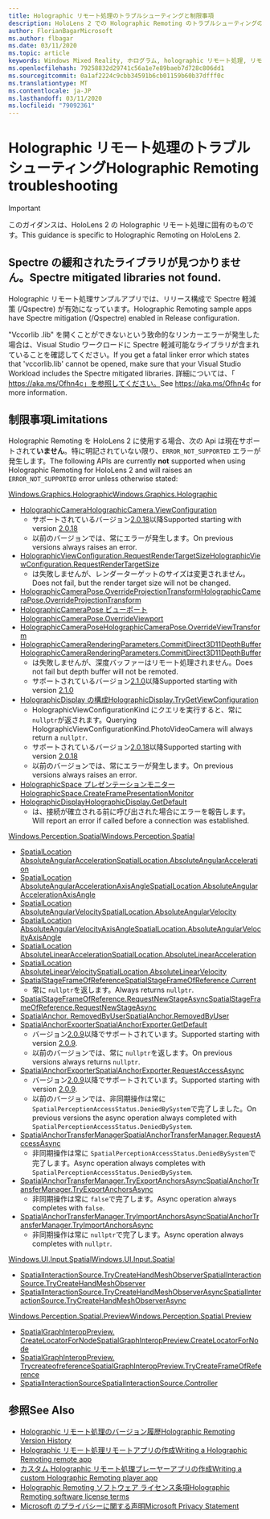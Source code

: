 ```yaml
---
title: Holographic リモート処理のトラブルシューティングと制限事項
description: HoloLens 2 での Holographic Remoting のトラブルシューティングの手順
author: FlorianBagarMicrosoft
ms.author: flbagar
ms.date: 03/11/2020
ms.topic: article
keywords: Windows Mixed Reality, ホログラム, holographic リモート処理, リモートレンダリング, ネットワークレンダリング, HoloLens, リモートホログラム, トラブルシューティング, ヘルプ
ms.openlocfilehash: 79258832d29741c56a1e7e89baeb7d728c806dd1
ms.sourcegitcommit: 0a1af2224c9cbb34591b6cb01159b60b37dfff0c
ms.translationtype: MT
ms.contentlocale: ja-JP
ms.lasthandoff: 03/11/2020
ms.locfileid: "79092361"
---
```

# <a name="holographic-remoting-troubleshooting"></a><span data-ttu-id="0e61c-104">Holographic リモート処理のトラブルシューティング</span><span class="sxs-lookup"><span data-stu-id="0e61c-104">Holographic Remoting troubleshooting</span></span>

> [!IMPORTANT]
> <span data-ttu-id="0e61c-105">このガイダンスは、HoloLens 2 の Holographic リモート処理に固有のものです。</span><span class="sxs-lookup"><span data-stu-id="0e61c-105">This guidance is specific to Holographic Remoting on HoloLens 2.</span></span>

## <a name="spectre-mitigated-libraries-not-found"></a><span data-ttu-id="0e61c-106">Spectre の緩和されたライブラリが見つかりません。</span><span class="sxs-lookup"><span data-stu-id="0e61c-106">Spectre mitigated libraries not found.</span></span>

<span data-ttu-id="0e61c-107">Holographic リモート処理サンプルアプリでは、リリース構成で Spectre 軽減策 (/Qspectre) が有効になっています。</span><span class="sxs-lookup"><span data-stu-id="0e61c-107">Holographic Remoting sample apps have Spectre mitigation (/Qspectre) enabled in Release configuration.</span></span>

<span data-ttu-id="0e61c-108">"Vccorlib .lib" を開くことができないという致命的なリンカーエラーが発生した場合は、Visual Studio ワークロードに Spectre 軽減可能なライブラリが含まれていることを確認してください。</span><span class="sxs-lookup"><span data-stu-id="0e61c-108">If you get a fatal linker error which states that 'vccorlib.lib' cannot be opened, make sure that your Visual Studio Workload includes the Spectre mitigated libraries.</span></span> <span data-ttu-id="0e61c-109">詳細については、「 https://aka.ms/Ofhn4c」を参照してください。</span><span class="sxs-lookup"><span data-stu-id="0e61c-109">See https://aka.ms/Ofhn4c for more information.</span></span>

## <a name="limitations"></a><span data-ttu-id="0e61c-110">制限事項</span><span class="sxs-lookup"><span data-stu-id="0e61c-110">Limitations</span></span>

<span data-ttu-id="0e61c-111">Holographic Remoting を HoloLens 2 に使用する場合、次の Api は現在サポートされて**いません**。特に明記されていない限り、```ERROR_NOT_SUPPORTED``` エラーが発生します。</span><span class="sxs-lookup"><span data-stu-id="0e61c-111">The following APIs are currently **not** supported when using Holographic Remoting for HoloLens 2 and will raises an ```ERROR_NOT_SUPPORTED``` error unless otherwise stated:</span></span>

[<span data-ttu-id="0e61c-112">Windows.Graphics.Holographic</span><span class="sxs-lookup"><span data-stu-id="0e61c-112">Windows.Graphics.Holographic</span></span>](https://docs.microsoft.com/uwp/api/windows.graphics.holographic)

* [<span data-ttu-id="0e61c-113">HolographicCamera</span><span class="sxs-lookup"><span data-stu-id="0e61c-113">HolographicCamera.ViewConfiguration</span></span>](https://docs.microsoft.com/uwp/api/windows.graphics.holographic.holographiccamera.viewconfiguration)
  - <span data-ttu-id="0e61c-114">サポートされているバージョン[2.0.18](holographic-remoting-version-history.md#v2.0.18)以降</span><span class="sxs-lookup"><span data-stu-id="0e61c-114">Supported starting with version [2.0.18](holographic-remoting-version-history.md#v2.0.18)</span></span>
  - <span data-ttu-id="0e61c-115">以前のバージョンでは、常にエラーが発生します。</span><span class="sxs-lookup"><span data-stu-id="0e61c-115">On previous versions always raises an error.</span></span>
* [<span data-ttu-id="0e61c-116">HolographicViewConfiguration.RequestRenderTargetSize</span><span class="sxs-lookup"><span data-stu-id="0e61c-116">HolographicViewConfiguration.RequestRenderTargetSize</span></span>](https://docs.microsoft.com/uwp/api/windows.graphics.holographic.holographicviewconfiguration.requestrendertargetsize#Windows_Graphics_Holographic_HolographicViewConfiguration_RequestRenderTargetSize_Windows_Foundation_Size_)
  - <span data-ttu-id="0e61c-117">は失敗しませんが、レンダーターゲットのサイズは変更されません。</span><span class="sxs-lookup"><span data-stu-id="0e61c-117">Does not fail, but the render target size will not be changed.</span></span>
* [<span data-ttu-id="0e61c-118">HolographicCameraPose.OverrideProjectionTransform</span><span class="sxs-lookup"><span data-stu-id="0e61c-118">HolographicCameraPose.OverrideProjectionTransform</span></span>](https://docs.microsoft.com/uwp/api/windows.graphics.holographic.holographiccamerapose.overrideprojectiontransform)
* [<span data-ttu-id="0e61c-119">HolographicCameraPose ビューポート</span><span class="sxs-lookup"><span data-stu-id="0e61c-119">HolographicCameraPose.OverrideViewport</span></span>](https://docs.microsoft.com/uwp/api/windows.graphics.holographic.holographiccamerapose.overrideviewport)
* [<span data-ttu-id="0e61c-120">HolographicCameraPose</span><span class="sxs-lookup"><span data-stu-id="0e61c-120">HolographicCameraPose.OverrideViewTransform</span></span>](https://docs.microsoft.com/uwp/api/windows.graphics.holographic.holographiccamerapose.overrideviewtransform)
* [<span data-ttu-id="0e61c-121">HolographicCameraRenderingParameters.CommitDirect3D11DepthBuffer</span><span class="sxs-lookup"><span data-stu-id="0e61c-121">HolographicCameraRenderingParameters.CommitDirect3D11DepthBuffer</span></span>](https://docs.microsoft.com/uwp/api/windows.graphics.holographic.holographiccamerarenderingparameters.commitdirect3d11depthbuffer#Windows_Graphics_Holographic_HolographicCameraRenderingParameters_CommitDirect3D11DepthBuffer_Windows_Graphics_DirectX_Direct3D11_IDirect3DSurface_)
  - <span data-ttu-id="0e61c-122">は失敗しませんが、深度バッファーはリモート処理されません。</span><span class="sxs-lookup"><span data-stu-id="0e61c-122">Does not fail but depth buffer will not be remoted.</span></span>
  - <span data-ttu-id="0e61c-123">サポートされているバージョン[2.1.0](holographic-remoting-version-history.md#v2.1.0)以降</span><span class="sxs-lookup"><span data-stu-id="0e61c-123">Supported starting with version [2.1.0](holographic-remoting-version-history.md#v2.1.0)</span></span>
* [<span data-ttu-id="0e61c-124">HolographicDisplay の構成</span><span class="sxs-lookup"><span data-stu-id="0e61c-124">HolographicDisplay.TryGetViewConfiguration</span></span>](https://docs.microsoft.com/uwp/api/windows.graphics.holographic.holographicdisplay.trygetviewconfiguration)
  - <span data-ttu-id="0e61c-125">HolographicViewConfigurationKind にクエリを実行すると、常に ```nullptr```が返されます。</span><span class="sxs-lookup"><span data-stu-id="0e61c-125">Querying HolographicViewConfigurationKind.PhotoVideoCamera will always return a ```nullptr```.</span></span>
  - <span data-ttu-id="0e61c-126">サポートされているバージョン[2.0.18](holographic-remoting-version-history.md#v2.0.18)以降</span><span class="sxs-lookup"><span data-stu-id="0e61c-126">Supported starting with version [2.0.18](holographic-remoting-version-history.md#v2.0.18)</span></span>
  - <span data-ttu-id="0e61c-127">以前のバージョンでは、常にエラーが発生します。</span><span class="sxs-lookup"><span data-stu-id="0e61c-127">On previous versions always raises an error.</span></span>
* [<span data-ttu-id="0e61c-128">HolographicSpace プレゼンテーションモニター</span><span class="sxs-lookup"><span data-stu-id="0e61c-128">HolographicSpace.CreateFramePresentationMonitor</span></span>](https://docs.microsoft.com/uwp/api/windows.graphics.holographic.holographicspace.createframepresentationmonitor)
* [<span data-ttu-id="0e61c-129">HolographicDisplay</span><span class="sxs-lookup"><span data-stu-id="0e61c-129">HolographicDisplay.GetDefault</span></span>](https://docs.microsoft.com/uwp/api/windows.graphics.holographic.holographicdisplay.getdefault#Windows_Graphics_Holographic_HolographicDisplay_GetDefault)
  - <span data-ttu-id="0e61c-130">は、接続が確立される前に呼び出された場合にエラーを報告します。</span><span class="sxs-lookup"><span data-stu-id="0e61c-130">Will report an error if called before a connection was established.</span></span>


[<span data-ttu-id="0e61c-131">Windows.Perception.Spatial</span><span class="sxs-lookup"><span data-stu-id="0e61c-131">Windows.Perception.Spatial</span></span>](https://docs.microsoft.com/uwp/api/windows.perception.spatial)

* [<span data-ttu-id="0e61c-132">SpatialLocation AbsoluteAngularAcceleration</span><span class="sxs-lookup"><span data-stu-id="0e61c-132">SpatialLocation.AbsoluteAngularAcceleration</span></span>](https://docs.microsoft.com/uwp/api/windows.perception.spatial.spatiallocation.absoluteangularacceleration)
* [<span data-ttu-id="0e61c-133">SpatialLocation AbsoluteAngularAccelerationAxisAngle</span><span class="sxs-lookup"><span data-stu-id="0e61c-133">SpatialLocation.AbsoluteAngularAccelerationAxisAngle</span></span>](https://docs.microsoft.com/uwp/api/windows.perception.spatial.spatiallocation.absoluteangularaccelerationaxisangle)
* [<span data-ttu-id="0e61c-134">SpatialLocation AbsoluteAngularVelocity</span><span class="sxs-lookup"><span data-stu-id="0e61c-134">SpatialLocation.AbsoluteAngularVelocity</span></span>](https://docs.microsoft.com/uwp/api/windows.perception.spatial.spatiallocation.absoluteangularvelocity)
* [<span data-ttu-id="0e61c-135">SpatialLocation AbsoluteAngularVelocityAxisAngle</span><span class="sxs-lookup"><span data-stu-id="0e61c-135">SpatialLocation.AbsoluteAngularVelocityAxisAngle</span></span>](https://docs.microsoft.com/uwp/api/windows.perception.spatial.spatiallocation.absoluteangularvelocityaxisangle)
* [<span data-ttu-id="0e61c-136">SpatialLocation AbsoluteLinearAcceleration</span><span class="sxs-lookup"><span data-stu-id="0e61c-136">SpatialLocation.AbsoluteLinearAcceleration</span></span>](https://docs.microsoft.com/uwp/api/windows.perception.spatial.spatiallocation.absolutelinearacceleration)
* [<span data-ttu-id="0e61c-137">SpatialLocation AbsoluteLinearVelocity</span><span class="sxs-lookup"><span data-stu-id="0e61c-137">SpatialLocation.AbsoluteLinearVelocity</span></span>](https://docs.microsoft.com/uwp/api/windows.perception.spatial.spatiallocation.absolutelinearvelocity)
* [<span data-ttu-id="0e61c-138">SpatialStageFrameOfReference</span><span class="sxs-lookup"><span data-stu-id="0e61c-138">SpatialStageFrameOfReference.Current</span></span>](https://docs.microsoft.com/uwp/api/windows.perception.spatial.spatialstageframeofreference.current)
  - <span data-ttu-id="0e61c-139">常に ```nullptr```を返します。</span><span class="sxs-lookup"><span data-stu-id="0e61c-139">Always returns ```nullptr```.</span></span>
* [<span data-ttu-id="0e61c-140">SpatialStageFrameOfReference.RequestNewStageAsync</span><span class="sxs-lookup"><span data-stu-id="0e61c-140">SpatialStageFrameOfReference.RequestNewStageAsync</span></span>](https://docs.microsoft.com/uwp/api/windows.perception.spatial.spatialstageframeofreference.requestnewstageasync)
* [<span data-ttu-id="0e61c-141">SpatialAnchor. RemovedByUser</span><span class="sxs-lookup"><span data-stu-id="0e61c-141">SpatialAnchor.RemovedByUser</span></span>](https://docs.microsoft.com/uwp/api/windows.perception.spatial.spatialanchor.removedbyuser)
* [<span data-ttu-id="0e61c-142">SpatialAnchorExporter</span><span class="sxs-lookup"><span data-stu-id="0e61c-142">SpatialAnchorExporter.GetDefault</span></span>](https://docs.microsoft.com/uwp/api/windows.perception.spatial.spatialanchorexporter.getdefault
)
  - <span data-ttu-id="0e61c-143">バージョン[2.0.9](holographic-remoting-version-history.md#v2.0.9)以降でサポートされています。</span><span class="sxs-lookup"><span data-stu-id="0e61c-143">Supported starting with version [2.0.9](holographic-remoting-version-history.md#v2.0.9).</span></span> 
  - <span data-ttu-id="0e61c-144">以前のバージョンでは、常に ```nullptr```を返します。</span><span class="sxs-lookup"><span data-stu-id="0e61c-144">On previous versions always returns ```nullptr```.</span></span> 
* [<span data-ttu-id="0e61c-145">SpatialAnchorExporter</span><span class="sxs-lookup"><span data-stu-id="0e61c-145">SpatialAnchorExporter.RequestAccessAsync</span></span>](https://docs.microsoft.com/uwp/api/windows.perception.spatial.spatialanchorexporter.requestaccessasync
)
  - <span data-ttu-id="0e61c-146">バージョン[2.0.9](holographic-remoting-version-history.md#v2.0.9)以降でサポートされています。</span><span class="sxs-lookup"><span data-stu-id="0e61c-146">Supported starting with version [2.0.9](holographic-remoting-version-history.md#v2.0.9).</span></span> 
  - <span data-ttu-id="0e61c-147">以前のバージョンでは、非同期操作は常に ```SpatialPerceptionAccessStatus.DeniedBySystem```で完了しました。</span><span class="sxs-lookup"><span data-stu-id="0e61c-147">On previous versions the async operation always completed with ```SpatialPerceptionAccessStatus.DeniedBySystem```.</span></span>
* [<span data-ttu-id="0e61c-148">SpatialAnchorTransferManager</span><span class="sxs-lookup"><span data-stu-id="0e61c-148">SpatialAnchorTransferManager.RequestAccessAsync</span></span>](https://docs.microsoft.com/uwp/api/windows.perception.spatial.spatialanchortransfermanager.requestaccessasync#Windows_Perception_Spatial_SpatialAnchorTransferManager_RequestAccessAsync)
  - <span data-ttu-id="0e61c-149">非同期操作は常に ```SpatialPerceptionAccessStatus.DeniedBySystem```で完了します。</span><span class="sxs-lookup"><span data-stu-id="0e61c-149">Async operation always completes with ```SpatialPerceptionAccessStatus.DeniedBySystem```.</span></span>
* [<span data-ttu-id="0e61c-150">SpatialAnchorTransferManager.TryExportAnchorsAsync</span><span class="sxs-lookup"><span data-stu-id="0e61c-150">SpatialAnchorTransferManager.TryExportAnchorsAsync</span></span>](https://docs.microsoft.com/uwp/api/windows.perception.spatial.spatialanchortransfermanager.tryexportanchorsasync#Windows_Perception_Spatial_SpatialAnchorTransferManager_TryExportAnchorsAsync_Windows_Foundation_Collections_IIterable_Windows_Foundation_Collections_IKeyValuePair_System_String_Windows_Perception_Spatial_SpatialAnchor___Windows_Storage_Streams_IOutputStream_)
  - <span data-ttu-id="0e61c-151">非同期操作は常に ```false```で完了します。</span><span class="sxs-lookup"><span data-stu-id="0e61c-151">Async operation always completes with ```false```.</span></span>
* [<span data-ttu-id="0e61c-152">SpatialAnchorTransferManager.TryImportAnchorsAsync</span><span class="sxs-lookup"><span data-stu-id="0e61c-152">SpatialAnchorTransferManager.TryImportAnchorsAsync</span></span>](https://docs.microsoft.com/uwp/api/windows.perception.spatial.spatialanchortransfermanager.tryimportanchorsasync
)
  - <span data-ttu-id="0e61c-153">非同期操作は常に ```nullptr```で完了します。</span><span class="sxs-lookup"><span data-stu-id="0e61c-153">Async operation always completes with ```nullptr```.</span></span>

[<span data-ttu-id="0e61c-154">Windows.UI.Input.Spatial</span><span class="sxs-lookup"><span data-stu-id="0e61c-154">Windows.UI.Input.Spatial</span></span>](https://docs.microsoft.com/uwp/api/windows.ui.input.spatial)

* [<span data-ttu-id="0e61c-155">SpatialInteractionSource.TryCreateHandMeshObserver</span><span class="sxs-lookup"><span data-stu-id="0e61c-155">SpatialInteractionSource.TryCreateHandMeshObserver</span></span>](https://docs.microsoft.com/uwp/api/windows.ui.input.spatial.spatialinteractionsource.trycreatehandmeshobserver#Windows_UI_Input_Spatial_SpatialInteractionSource_TryCreateHandMeshObserver)
* [<span data-ttu-id="0e61c-156">SpatialInteractionSource.TryCreateHandMeshObserverAsync</span><span class="sxs-lookup"><span data-stu-id="0e61c-156">SpatialInteractionSource.TryCreateHandMeshObserverAsync</span></span>](https://docs.microsoft.com/uwp/api/windows.ui.input.spatial.spatialinteractionsource.trycreatehandmeshobserverasync)

[<span data-ttu-id="0e61c-157">Windows.Perception.Spatial.Preview</span><span class="sxs-lookup"><span data-stu-id="0e61c-157">Windows.Perception.Spatial.Preview</span></span>](https://docs.microsoft.com/uwp/api/windows.perception.spatial.preview)

* [<span data-ttu-id="0e61c-158">SpatialGraphInteropPreview. CreateLocatorForNode</span><span class="sxs-lookup"><span data-stu-id="0e61c-158">SpatialGraphInteropPreview.CreateLocatorForNode</span></span>](https://docs.microsoft.com/uwp/api/windows.perception.spatial.preview.spatialgraphinteroppreview.createlocatorfornode)
* [<span data-ttu-id="0e61c-159">SpatialGraphInteropPreview. Trycreateofreference</span><span class="sxs-lookup"><span data-stu-id="0e61c-159">SpatialGraphInteropPreview.TryCreateFrameOfReference</span></span>](https://docs.microsoft.com/uwp/api/windows.perception.spatial.preview.spatialgraphinteroppreview.trycreateframeofreference)
* [<span data-ttu-id="0e61c-160">SpatialInteractionSource</span><span class="sxs-lookup"><span data-stu-id="0e61c-160">SpatialInteractionSource.Controller</span></span>](https://docs.microsoft.com/uwp/api/windows.ui.input.spatial.spatialinteractionsource.controller#Windows_UI_Input_Spatial_SpatialInteractionSource_Controller)

## <a name="see-also"></a><span data-ttu-id="0e61c-161">参照</span><span class="sxs-lookup"><span data-stu-id="0e61c-161">See Also</span></span>
* [<span data-ttu-id="0e61c-162">Holographic リモート処理のバージョン履歴</span><span class="sxs-lookup"><span data-stu-id="0e61c-162">Holographic Remoting Version History</span></span>](holographic-remoting-version-history.md)
* [<span data-ttu-id="0e61c-163">Holographic リモート処理リモートアプリの作成</span><span class="sxs-lookup"><span data-stu-id="0e61c-163">Writing a Holographic Remoting remote app</span></span>](holographic-remoting-create-host.md)
* [<span data-ttu-id="0e61c-164">カスタム Holographic リモート処理プレーヤーアプリの作成</span><span class="sxs-lookup"><span data-stu-id="0e61c-164">Writing a custom Holographic Remoting player app</span></span>](holographic-remoting-create-player.md)
* [<span data-ttu-id="0e61c-165">Holographic Remoting ソフトウェア ライセンス条項</span><span class="sxs-lookup"><span data-stu-id="0e61c-165">Holographic Remoting software license terms</span></span>](https://docs.microsoft.com/legal/mixed-reality/microsoft-holographic-remoting-software-license-terms)
* [<span data-ttu-id="0e61c-166">Microsoft のプライバシーに関する声明</span><span class="sxs-lookup"><span data-stu-id="0e61c-166">Microsoft Privacy Statement</span></span>](https://go.microsoft.com/fwlink/?LinkId=521839)
